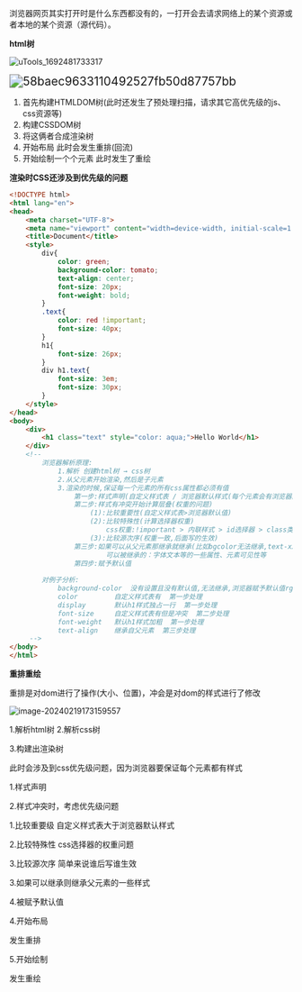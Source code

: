 浏览器网页其实打开时是什么东西都没有的，一打开会去请求网络上的某个资源或者本地的某个资源（源代码）。

**html树**

![uTools_1692481733317](https://ttqblogimg.oss-cn-beijing.aliyuncs.com/uTools_1692481733317.png)





<img src="https://ttqblogimg.oss-cn-beijing.aliyuncs.com/58baec9633110492527fb50d87757bb.jpg" alt="58baec9633110492527fb50d87757bb" style="zoom:150%;" />

1. 首先构建HTMLDOM树(此时还发生了预处理扫描，请求其它高优先级的js、css资源等)
2. 构建CSSDOM树
3. 将这俩者合成渲染树
4. 开始布局 此时会发生重排(回流)
5. 开始绘制一个个元素 此时发生了重绘

**渲染时CSS还涉及到优先级的问题**

```html
<!DOCTYPE html>
<html lang="en">
<head>
    <meta charset="UTF-8">
    <meta name="viewport" content="width=device-width, initial-scale=1.0">
    <title>Document</title>
    <style>
        div{
            color: green;
            background-color: tomato;
            text-align: center;
            font-size: 20px;
            font-weight: bold;
        }
        .text{
            color: red !important;
            font-size: 40px;
        }
        h1{
            font-size: 26px;
        }
        div h1.text{
            font-size: 3em;
            font-size: 30px;
        }
    </style>
</head>
<body>
    <div>
        <h1 class="text" style="color: aqua;">Hello World</h1>
    </div>
    <!-- 
        浏览器解析原理:
            1.解析 创建html树 → css树
            2.从父元素开始渲染,然后是子元素
            3.渲染的时候,保证每一个元素的所有css属性都必须有值
                第一步:样式声明(自定义样式表 / 浏览器默认样式(每个元素会有浏览器的默认样式:比如a标签))
                第二步:样式有冲突开始计算层叠(权重的问题)
                    (1):比较重要性(自定义样式表>浏览器默认值)
                    (2):比较特殊性(计算选择器权重)
 						css权重:!important > 内联样式 > id选择器 > class类选择器 > 元素选择器 > 通配选择器
                    (3):比较源次序(权重一致,后面写的生效)
                第三步:如果可以从父元素那继承就继承(比如bgcolor无法继承,text-xxx的属性一般可以继承)
						可以被继承的：字体文本等的一些属性、元素可见性等
                第四步:赋予默认值
        
        对例子分析:
            background-color  没有设置且没有默认值,无法继承,浏览器赋予默认值rgba(0,0,0,0) 第四步处理
            color         自定义样式表有  第一步处理
            display       默认h1样式独占一行  第一步处理
            font-size     自定义样式表有但是冲突  第二步处理
            font-weight   默认h1样式加粗  第一步处理
            text-align    继承自父元素  第三步处理    
     -->
</body>
</html>
```



**重排重绘**

重排是对dom进行了操作(大小、位置)，冲会是对dom的样式进行了修改

![image-20240219173159557](https://ttqblogimg.oss-cn-beijing.aliyuncs.com/image-20240219173159557.png)





1.解析html树 2.解析css树 



3.构建出渲染树

此时会涉及到css优先级问题，因为浏览器要保证每个元素都有样式

1.样式声明

2.样式冲突时，考虑优先级问题

 1.比较重要级 自定义样式表大于浏览器默认样式

 2.比较特殊性  css选择器的权重问题

 3.比较源次序 简单来说谁后写谁生效

3.如果可以继承则继承父元素的一些样式

4.被赋予默认值



 4.开始布局

发生重排

 5.开始绘制

发生重绘
